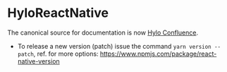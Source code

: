 # HyloReactNative

The canonical source for documentation is now [Hylo Confluence](https://hylozoic.atlassian.net/wiki/spaces/DEV/pages/425986/Getting+Started).

* To release a new version (patch) issue the command `yarn version --patch`, ref. for more options: https://www.npmjs.com/package/react-native-version
